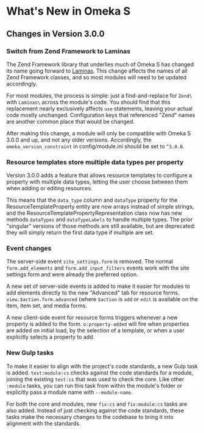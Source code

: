 # What's New in Omeka S

## Changes in Version 3.0.0

### Switch from Zend Framework to Laminas

The Zend Framework library that underlies much of Omeka S has changed its name
going forward to [Laminas](https://getlaminas.org/). This change affects the
names of all Zend Framework classes, and so most modules will need to be
updated accordingly.

For most modules, the process is simple: just a find-and-replace for `Zend\`
with `Laminas\` across the module's code. You should find that this
replacement nearly exclusively affects `use` statements, leaving your actual
code mostly unchanged. Configuration keys that referenced "Zend" names are
another common place that would be changed.

After making this change, a module will only be compatible with Omeka S 3.0.0
and up, and not any older versions. Accordingly, the `omeka_version_constraint`
in config/module.ini should be set to `^3.0.0`.

### Resource templates store multiple data types per property

Version 3.0.0 adds a feature that allows resource templates to configure a
property with multiple data types, letting the user choose between them when
adding or editing resources.

This means that the `data_type` column and `dataType` property for the
ResourceTemplateProperty entity are now arrays instead of simple strings, and
the ResourceTemplatePropertyRepresentation class now has new methods
`dataTypes` and `dataTypeLabels` to handle multiple types. The prior "singular"
versions of those methods are still available, but are deprecated: they will
simply return the first data type if multiple are set.

### Event changes

The server-side event `site_settings.form` is removed. The normal
`form.add_elements` and `form.add_input_filters` events work with the site
settings form and were already the preferred option.

A new set of server-side events is added to make it easier for modules to
add elements directly to the new "Advanced" tab for resource forms.
`view.$action.form.advanced` (where `$action` is `add` or `edit` is available
on the item, item set, and media forms.

A new client-side event for resource forms triggers whenever a new property
is added to the form. `o:property-added` will fire when properties are added
on initial load, by the selection of a template, or when a user explicitly
selects a property to add.

### New Gulp tasks

To make it easier to align with the project's code standards, a new Gulp task
is added. `test:module:cs` checks against the code standards for a module,
joining the existing `test:cs` that was used to check the core. Like other
`:module` tasks, you can run this task from within the module's folder or
explicitly pass a module name with `--module-name`.

For both the core and modules, new `fix:cs` and `fix:module:cs` tasks are
also added. Instead of just checking against the code standards, these tasks
make the necessary changes to the codebase to bring it into alignment with
the standards.
